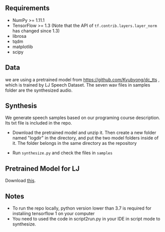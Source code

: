 ## Requirements
  * NumPy >= 1.11.1
  * TensorFlow >= 1.3 (Note that the API of `tf.contrib.layers.layer_norm` has changed since 1.3)
  * librosa
  * tqdm
  * matplotlib
  * scipy
  
## Data
we are using a pretrained model from https://github.com/Kyubyong/dc_tts , which is trained by LJ Speech Dataset. The seven wav files in samples folder are the synthesized audio.

## Synthesis
We generate speech samples based on our programing course description. Its txt file is included in the repo.
  * Download the pretrained model and unzip it. Then create a new folder named "logdir" in the directory, and put the two model folders inside of it. The folder belongs in the same directory as the repository

  * Run `synthesize.py` and check the files in `samples`
  
 ## Pretrained Model for LJ

Download [this](https://www.dropbox.com/s/1oyipstjxh2n5wo/LJ_logdir.tar?dl=0).

## Notes
   * To run the repo locally, python version lower than 3.7 is required for instaliing tensorflow 1 on your computer
   * You need to used the code in script2run.py in your IDE in script mode to synthesize.
